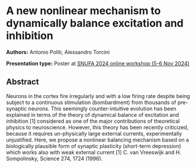 # A new nonlinear mechanism to dynamically balance excitation and inhibition

**Authors:** Antonio Politi, Alessandro Torcini
                           


**Presentation type:** Poster at [SNUFA 2024 online workshop (5-6 Nov 2024)](https://snufa.net/2024)

## Abstract

Neurons in the cortex fire irregularly and with a low firing rate despite being subject to a continuous stimulation (bombardment) from thousands of pre-synaptic neurons. This seemingly counter-intuitive evolution has been explained in terms of the theory of dynamical balance of excitation and inhibition [1] considered as one of the major contributions of theoretical physics to neuroscience. However, this theory has been recently criticized, because it requires un-physically large external currents, experimentally unjustified. Here, we propose a nonlinear balancing mechanism based on a biologically plausible form of synaptic plasticity (short-term depression) which works also with weak external current
[1]  C. van Vreeswijk and H. Sompolinsky, Science 274, 1724 (1996).